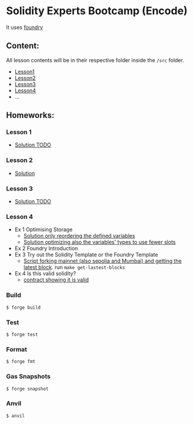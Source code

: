 # Solidity Experts Bootcamp (Encode)

It uses [foundry](https://book.getfoundry.sh/)

## Content:

 All lesson contents will be in their respective folder inside the `/src` folder. 
   - [Lesson1](https://github.com/clauBv23/solidityExpertBootcamp/tree/main/src/lesson1)
   - [Lesson2](https://github.com/clauBv23/solidityExpertBootcamp/tree/main/src/lesson2)
   - [Lesson3](https://github.com/clauBv23/solidityExpertBootcamp/tree/main/src/lesson3)
   - [Lesson4](https://github.com/clauBv23/solidityExpertBootcamp/tree/main/src/lesson4)
   - ...

## Homeworks:

### Lesson 1
- [Solution TODO](https://github.com/clauBv23/solidityExpertBootcamp/tree/main/src/lesson1/1Solution.sol)
### Lesson 2
- [Solution](https://github.com/clauBv23/solidityExpertBootcamp/tree/main/src/lesson2/Solution_2.sol)
### Lesson 3
- [Solution TODO](https://github.com/clauBv23/solidityExpertBootcamp/tree/main/src/lesson3)
### Lesson 4
- Ex 1 Optimising Storage
  -    [Solution only reordering the defined variables](https://github.com/clauBv23/solidityExpertBootcamp/blob/main/src/lesson4/Optimization1.sol)
   -    [Solution optimizing also the variables' types to use fewer slots](https://github.com/clauBv23/solidityExpertBootcamp/blob/main/src/lesson4/OptimizationFinal.sol)
- Ex 2 Foundry Introduction
- Ex 3 Try out the Solidity Template or the Foundry Template
  - [Script forking mainnet (also sepolia and Mumbai) and getting the latest block](https://github.com/clauBv23/solidityExpertBootcamp/blob/main/script/lesson4/FoundryDummy.s.sol.sol). run `make get-lastest-blocks` 
- Ex 4 Is this valid solidity?
  - [contract showing it is valid](https://github.com/clauBv23/solidityExpertBootcamp/blob/main/src/lesson4/IsItValid.sol)
### Build

```shell
$ forge build
```

### Test

```shell
$ forge test
```

### Format

```shell
$ forge fmt
```

### Gas Snapshots

```shell
$ forge snapshot
```

### Anvil

```shell
$ anvil
```
